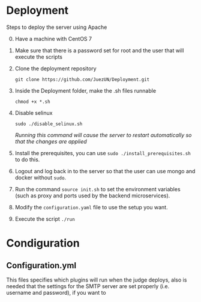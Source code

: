 # Deployment

Steps to deploy the server using Apache

0. Have a machine with CentOS 7 

1. Make sure that there is a password set for root and the user that will execute the scripts

2. Clone the deployment repository
    
    `git clone https://github.com/JuezUN/Deployment.git`

3. Inside the Deployment folder, make the .sh files runnable
    
    `chmod +x *.sh`

4. Disable selinux
    
    `sudo ./disable_selinux.sh`

    *Running this command will cause the server to restart automatically so that the changes are applied*

5. Install the prerequisites, you can use `sudo ./install_prerequisites.sh` to do this.
6. Logout and log back in to the server so that the user can use mongo and docker without `sudo`.
7. Run the command `source init.sh` to set the environment variables (such as proxy and ports used by the backend microservices).
8. Modify the `configuration.yaml` file to use the setup you want.
9. Execute the script `./run`


# Condiguration

## Configuration.yml
This files specifies which plugins will run when the judge deploys, also is needed that the settings for the SMTP server are set properly (i.e. username and password), if you want to